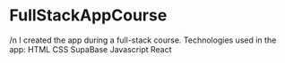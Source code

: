 # FullStackAppCourse
/n
I created the app during a full-stack course. 
Technologies used in the app:
HTML
CSS
SupaBase
Javascript
React
